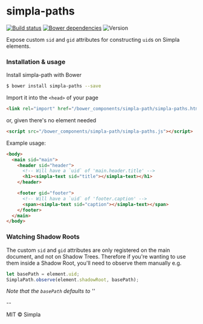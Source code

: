 # simpla-paths
[![Build status][travis-badge]][travis-url] [![Bower dependencies][bowerdeps-badge]][bowerdeps-url] ![Version][bower-badge]

Expose custom `sid` and `gid` attributes for constructing `uid`s on Simpla elements.

### Installation & usage

Install simpla-path with Bower

```sh
$ bower install simpla-paths --save
```

Import it into the `<head>` of your page

```html
<link rel="import" href="/bower_components/simpla-path/simpla-paths.html">
```

or, given there's no element needed

```html
<script src="/bower_components/simpla-path/simpla-paths.js"></script>
```

Example usage:

```html
<body>
  <main sid="main">
    <header sid="header">
      <!-- Will have a `uid` of 'main.header.title' -->
      <h1><simpla-text sid="title"></simpla-text></h1>
    </header>

    <footer gid="footer">
      <!-- Will have a `uid` of 'footer.caption' -->
      <span><simpla-text sid="caption"></simpla-text></span>
    </footer>
  </main>
</body>
```

### Watching Shadow Roots

The custom `sid` and `gid` attributes are only registered on the main document, and not on Shadow Trees. Therefore if you're wanting to use them inside a Shadow Root, you'll need to observe them manually e.g.

```js
let basePath = element.uid;
SimplaPath.observe(element.shadowRoot, basePath);
```

_Note that the `basePath` defaults to ''_

--

MIT © Simpla

[webcomponents]: https://github.com/webcomponents/webcomponentsjs

[bower-badge]: https://img.shields.io/bower/v/simpla-path.svg
[bowerlicense-badge]: https://img.shields.io/bower/l/simpla-path.svg
[travis-badge]: https://img.shields.io/travis/SimplaElements/simpla-path.svg
[travis-url]: https://travis-ci.org/SimplaElements/simpla-path
[bowerdeps-badge]: https://img.shields.io/gemnasium/SimplaElements/simpla-path.svg
[bowerdeps-url]: https://gemnasium.com/bower/simpla-path
